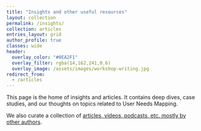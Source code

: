 ```yaml
---
title: "Insights and other useful resources"
layout: collection
permalink: /insights/
collection: articles
entries_layout: grid
author_profile: true
classes: wide
header:
  overlay_color: "#0EA2F1"
  overlay_filter: rgba(14,162,241,0.6)
  overlay_image: /assets/images/workshop-writing.jpg
redirect_from:
  - /articles
---
```


This page is the home of insights and articles. It contains deep dives, case studies, and our thoughts on topics related to User Needs Mapping.

We also curate a collection of [articles, videos, podcasts, etc. mostly by other authors](/resources).

